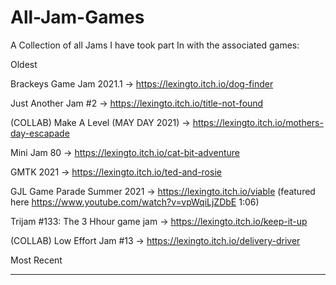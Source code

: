 # All-Jam-Games
A Collection of all Jams I have took part In with the associated games:


Oldest

Brackeys Game Jam 2021.1 ->  https://lexingto.itch.io/dog-finder

Just Another Jam #2 -> https://lexingto.itch.io/title-not-found

(COLLAB) Make A Level (MAY DAY 2021) -> https://lexingto.itch.io/mothers-day-escapade

Mini Jam 80 -> https://lexingto.itch.io/cat-bit-adventure

GMTK 2021 -> https://lexingto.itch.io/ted-and-rosie

GJL Game Parade Summer 2021 -> https://lexingto.itch.io/viable (featured here https://www.youtube.com/watch?v=vpWqiLjZDbE 1:06)

Trijam #133: The 3 Hhour game jam -> https://lexingto.itch.io/keep-it-up

(COLLAB) Low Effort Jam #13 -> https://lexingto.itch.io/delivery-driver

Most Recent
_________________________________________________________________________________________________________________________________________________________________________
